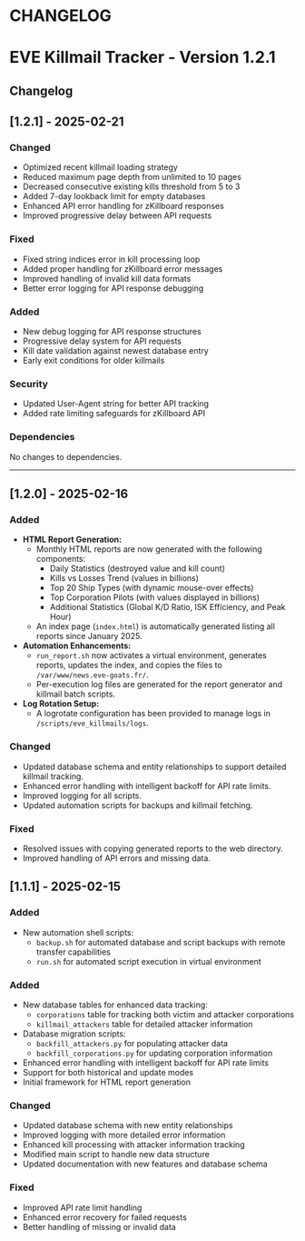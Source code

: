 # CHANGELOG

# EVE Killmail Tracker - Version 1.2.1

## Changelog

## [1.2.1] - 2025-02-21
### Changed
- Optimized recent killmail loading strategy
- Reduced maximum page depth from unlimited to 10 pages
- Decreased consecutive existing kills threshold from 5 to 3
- Added 7-day lookback limit for empty databases
- Enhanced API error handling for zKillboard responses
- Improved progressive delay between API requests

### Fixed
- Fixed string indices error in kill processing loop
- Added proper handling for zKillboard error messages
- Improved handling of invalid kill data formats
- Better error logging for API response debugging

### Added
- New debug logging for API response structures
- Progressive delay system for API requests
- Kill date validation against newest database entry
- Early exit conditions for older killmails

### Security
- Updated User-Agent string for better API tracking
- Added rate limiting safeguards for zKillboard API

### Dependencies
No changes to dependencies.

---

## [1.2.0] - 2025-02-16
### Added
- **HTML Report Generation:**
  - Monthly HTML reports are now generated with the following components:
    - Daily Statistics (destroyed value and kill count)
    - Kills vs Losses Trend (values in billions)
    - Top 20 Ship Types (with dynamic mouse-over effects)
    - Top Corporation Pilots (with values displayed in billions)
    - Additional Statistics (Global K/D Ratio, ISK Efficiency, and Peak Hour)
  - An index page (`index.html`) is automatically generated listing all reports since January 2025.
- **Automation Enhancements:**
  - `run_report.sh` now activates a virtual environment, generates reports, updates the index, and copies the files to `/var/www/news.eve-goats.fr/`.
  - Per-execution log files are generated for the report generator and killmail batch scripts.
- **Log Rotation Setup:**
  - A logrotate configuration has been provided to manage logs in `/scripts/eve_killmails/logs`.

### Changed
- Updated database schema and entity relationships to support detailed killmail tracking.
- Enhanced error handling with intelligent backoff for API rate limits.
- Improved logging for all scripts.
- Updated automation scripts for backups and killmail fetching.

### Fixed
- Resolved issues with copying generated reports to the web directory.
- Improved handling of API errors and missing data.


## [1.1.1] - 2025-02-15

### Added
- New automation shell scripts:
  - `backup.sh` for automated database and script backups with remote transfer capabilities
  - `run.sh` for automated script execution in virtual environment

### Added
- New database tables for enhanced data tracking:
    - `corporations` table for tracking both victim and attacker corporations
    - `killmail_attackers` table for detailed attacker information
- Database migration scripts:
    - `backfill_attackers.py` for populating attacker data
    - `backfill_corporations.py` for updating corporation information
- Enhanced error handling with intelligent backoff for API rate limits
- Support for both historical and update modes
- Initial framework for HTML report generation

### Changed
- Updated database schema with new entity relationships
- Improved logging with more detailed error information
- Enhanced kill processing with attacker information tracking
- Modified main script to handle new data structure
- Updated documentation with new features and database schema

### Fixed
- Improved API rate limit handling
- Enhanced error recovery for failed requests
- Better handling of missing or invalid data
